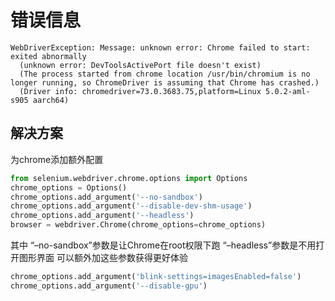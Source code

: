 # 错误信息

```
WebDriverException: Message: unknown error: Chrome failed to start: exited abnormally
  (unknown error: DevToolsActivePort file doesn't exist)
  (The process started from chrome location /usr/bin/chromium is no longer running, so ChromeDriver is assuming that Chrome has crashed.)
  (Driver info: chromedriver=73.0.3683.75,platform=Linux 5.0.2-aml-s905 aarch64)
```

## 解决方案

为chrome添加额外配置

```python
from selenium.webdriver.chrome.options import Options
chrome_options = Options()
chrome_options.add_argument('--no-sandbox')
chrome_options.add_argument('--disable-dev-shm-usage')
chrome_options.add_argument('--headless')
browser = webdriver.Chrome(chrome_options=chrome_options)
```

 其中
“–no-sandbox”参数是让Chrome在root权限下跑
“–headless”参数是不用打开图形界面
可以额外加这些参数获得更好体验

```python
chrome_options.add_argument('blink-settings=imagesEnabled=false')
chrome_options.add_argument('--disable-gpu')
```

